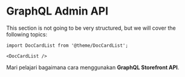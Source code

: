 # GraphQL Admin API

This section is not going to be very structured, but we will cover the following topics:

```mdx-code-block
import DocCardList from '@theme/DocCardList';

<DocCardList />
```

Mari pelajari bagaimana cara menggunakan **GraphQL Storefront API**.
